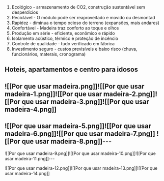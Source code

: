 1. Ecológico - armazenamento de CO2, construção sustentável sem desperdícios
2. Reciclável - O módulo pode ser reaproveitado e movido ou desmontad
3. Rapidez - diminua o tempo ocioso do terreno (expansões, mais andares)
4. Confortável - Madeira traz conforto ao toque e olhos
5. Produção em série - eficiente, econômico e rápido
6. Isolamento acústico, térmico e proteção de incêncio
7. Controle de qualidade - tudo verificado em fábrica
8. Investimento seguro - custos previsíveis e baixo risco (chuva, funcionários, materais, cronograma)

## Hoteis, apartamentos e centro para idosos

![[Por que usar madeira.png]]![[Por que usar madeira-1.png]]![[Por que usar madeira-2.png]]![[Por que usar madeira-3.png]]![[Por que usar madeira-4.png]]
---


![[Por que usar madeira-5.png]]![[Por que usar madeira-6.png]]![[Por que usar madeira-7.png]]
![[Por que usar madeira-8.png]]---
---

![[Por que usar madeira-9.png]]![[Por que usar madeira-10.png]]![[Por que usar madeira-11.png]]---

![[Por que usar madeira-12.png]]![[Por que usar madeira-13.png]]![[Por que usar madeira-14.png]]